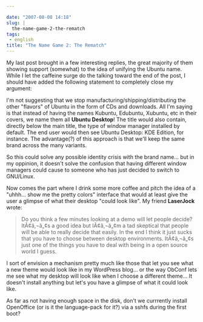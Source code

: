```yaml
---

date: "2007-08-08 14:18"
slug: |
  the-name-game-2-the-rematch
tags:
 - english
title: "The Name Game 2: The Rematch"
---
```


My last post brought in a few interesting replies, the great majority of
them showing support (somewhat) to the idea of unifying the Ubuntu name.
While I let the caffeine surge do the talking toward the end of the
post, I should have added the following statement to completely close my
argument:

I'm not suggesting that we stop manufacturing/shipping/distributing the
other "flavors" of Ubuntu in the form of CDs and downloads. All I'm
saying is that instead of having the names Kubuntu, Edubuntu, Xubuntu,
etc in their covers, we name them all **Ubuntu Desktop**! The title
would also contain, directly below the main title, the type of window
manager installed by default. The end user would then see Ubuntu
Desktop: KDE Edition, for instance. The advantage(?) of this approach is
that we'll keep the same brand across the many variants.

So this could solve any possible identity crisis with the brand name...
but in my oppinion, it doesn't solve the confusion that having different
window managers could cause to someone who has just decided to switch to
GNU/Linux.

Now comes the part where I drink some more coffee and pitch the idea of
a "uhhh... show me the pretty colors" interface that would at least give
the user a glimpse of what their desktop "could look like". My friend
**LaserJock** wrote:

> Do you think a few minutes looking at a demo will let people decide?
> ItÃ¢â‚¬â„¢s a good idea but IÃ¢â‚¬â„¢m a tad skeptical that people
> will be able to really decide that easily. In the end I think it just
> sucks that you have to choose between desktop environments.
> ItÃ¢â‚¬â„¢s just one of the things you have to deal with being in a
> open source world I guess.

I sort of envision a mechanism pretty much like those that let you see
what a new theme would look like in my WordPress blog... or the way
ObConf lets me see what my desktop will look like when I choose a
different theme... It doesn't install anything but let's you have a
glimpse of what it could look like.

As far as not having enough space in the disk, don't we currrently
install OpenOffice (or is it the language-pack for it?) via a sshfs
during the first boot?
